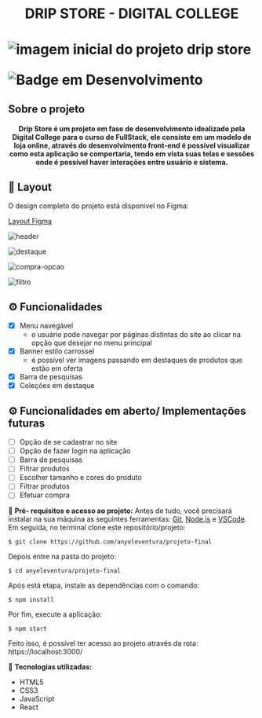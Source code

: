<h1 align="center"> DRIP STORE - DIGITAL COLLEGE <h1/>
  
![imagem inicial do projeto drip store](https://user-images.githubusercontent.com/124683200/226175760-4bc46a4e-410c-4f7b-8b1f-a224e37bf400.png)
  
![Badge em Desenvolvimento](http://img.shields.io/static/v1?label=STATUS&message=EM%20DESENVOLVIMENTO&color=GREEN&style=for-the-badge)
  
## Sobre o projeto
<h4 align="center">Drip Store é um projeto em fase de desenvolvimento idealizado pela Digital College para o curso de FullStack, ele consiste em um modelo de loja online, através do desenvolvimento front-end é possível visualizar como esta aplicação se comportaria, tendo em vista suas telas e sessões onde é possível haver interações entre usuário e sistema.</h4>
  
  
 ## 🎨 Layout

O design completo do projeto está disponível no Figma:

[Layout Figma](https://www.figma.com/file/cfb4F7ZXMFQmvmTn3PKI4z/DRIP-STORE---DIGITAL-COLLEGE?node-id=101-2&t=jB2paSFydvxZnmcu-0")
  
![header](https://user-images.githubusercontent.com/124683200/226234638-e4550aac-4d1d-4acf-8912-efc663d28494.png)
  
 ![destaque](https://user-images.githubusercontent.com/124683200/226234682-720704f0-b3bf-4f63-ba38-6f5afc7d7968.png)
  
 ![compra-opcao](https://user-images.githubusercontent.com/124683200/226234717-99c28eca-3876-43f5-b797-4a274f32aca3.png)

 ![filtro](https://user-images.githubusercontent.com/124683200/226234732-6eae7683-a83f-4ba8-8b14-98a0214dc099.png)

 ## ⚙️ Funcionalidades

  - [x] Menu navegável
     - o usuário pode navegar por páginas distintas do site ao clicar na opção que desejar no menu principal
  - [x] Banner estilo carrossel
     - é possível ver imagens passando em destaques de produtos que estão em oferta
  - [x] Barra de pesquisas
  - [x] Coleções em destaque
  
   ## ⚙️ Funcionalidades em aberto/ Implementações futuras

  - [ ] Opção de se cadastrar no site  
  - [ ] Opção de fazer login na aplicação
  - [ ] Barra de pesquisas
  - [ ] Filtrar produtos
  - [ ] Escolher tamanho e cores do produto
  - [ ] Filtrar produtos
  - [ ] Efetuar compra
   
  :open_file_folder: **Pré- requisitos e acesso ao projeto:** Antes de tudo, você precisará instalar na sua máquina as seguintes ferramentas:
[Git](https://git-scm.com), [Node.js](https://nodejs.org/en/) e [VSCode](https://code.visualstudio.com/).
  Em seguida, no terminal clone este repositório/projeto:
  ```
  $ git clone https://github.com/anyeleventura/projeto-final
  ```
  Depois entre na pasta do projeto:
   ```
  $ cd anyeleventura/projeto-final
   ```
  Após está etapa, instale as dependências com o comando:
   ```
  $ npm install
   ```
  Por fim, execute a aplicação:
   ```
  $ npm start
   ```
   Feito isso, é possível ter acesso ao projeto através da rota: https://localhost:3000/
  
  :rocket: **Tecnologias utilizadas:**
  - HTML5
  - CSS3
  - JavaScript
  - React
